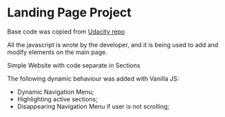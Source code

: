# Landing Page Project

Base code was copied from [Udacity repo](https://github.com/udacity/fend/tree/refresh-2019) 

All the javascript is wrote by the developer, and it is being used to add and modify elements on the main page.

Simple Website with code separate in Sections

The following dynamic behaviour was added with Vanilla JS:
* Dynamic Navigation Menu;
* Highlighting active sections;
* Disappearing Navigation Menu if user is not scrolling; 
